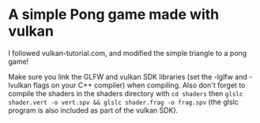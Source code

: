# A simple Pong game made with vulkan

I followed vulkan-tutorial.com, and modified the simple triangle to a pong game!

Make sure you link the GLFW and vulkan SDK libraries (set the -lglfw and -lvulkan flags on your C++ compiler) when compiling. Also don't forget to compile the shaders in the shaders directory with `cd shaders` then `glslc shader.vert -o vert.spv && glslc shader.frag -o frag.spv` (the glslc program is also included as part of the vulkan SDK).



